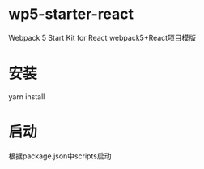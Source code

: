 # wp5-starter-react
Webpack 5 Start Kit for React
webpack5+React项目模版
# 安装
yarn install
# 启动
根据package.json中scripts启动
